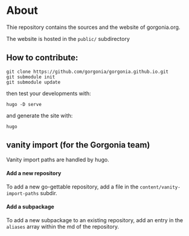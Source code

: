 # About

Thie repository contains the sources and the website of gorgonia.org.

The website is hosted in the `public/` subdirectory

## How to contribute:

```
git clone https://github.com/gorgonia/gorgonia.github.io.git
git submodule init
git submodule update
```

then test your developments with:

```
hugo -D serve
```

and generate the site with:

```
hugo
```

## vanity import (for the Gorgonia team)

Vanity import paths are handled by hugo.

#### Add a new repository

To add a new go-gettable repository, add a file in the `content/vanity-import-paths` subdir.

#### Add a subpackage

To add a new subpackage to an existing repository, add an entry in the `aliases` array within the md of the repository.
